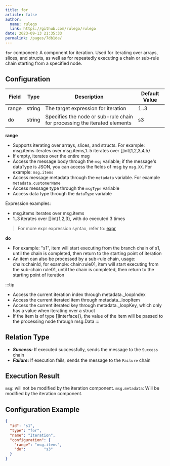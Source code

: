 ```yaml
---
title: for
article: false
author: 
  name: rulego
  link: https://github.com/rulego/rulego
date: 2023-09-13 21:35:33
permalink: /pages/7db1de/
---
```


`for` component: <Badge text="v0.22.0+"/> A component for iteration. Used for iterating over arrays, slices, and structs, as well as for repeatedly executing a chain or sub-rule chain starting from a specified node.

## Configuration

| Field | Type   | Description                                                               | Default Value |
|-------|--------|---------------------------------------------------------------------------|---------------|
| range | string | The target expression for iteration                                       | 1..3          |
| do    | string | Specifies the node or sub-rule chain for processing the iterated elements | s3            |

**range**
- Supports iterating over arrays, slices, and structs. For example: msg.items iterates over msg.items,1..5 iterates over []int{1,2,3,4,5}
- If empty, iterates over the entire msg
- Access the message body through the `msg` variable; if the message's dataType is JSON, you can access the fields of msg by `msg.XX`. For example: `msg.items`
- Access message metadata through the `metadata` variable. For example `metadata.customerName`
- Access message type through the `msgType` variable
- Access data type through the `dataType` variable

Expression examples:
- msg.items iterates over msg.items
- 1..3 iterates over []int{1,2,3}, with do executed 3 times
>For more expr expression syntax, refer to: [expr](https://expr-lang.org/docs/language-definition)

**do**
- For example: "s1", item will start executing from the branch chain of s1, until the chain is completed, then return to the starting point of iteration
- An item can also be processed by a sub-rule chain, usage: chain:chainId, for example: chain:rule01, item will start executing from the sub-chain rule01, until the chain is completed, then return to the starting point of iteration

:::tip
- Access the current iteration index through metadata._loopIndex
- Access the current iterated item through metadata._loopItem
- Access the current iterated key through metadata._loopKey, which only has a value when iterating over a struct
- If the item is of type []interface{}, the value of the item will be passed to the processing node through msg.Data
:::
## Relation Type

- ***Success:*** If executed successfully, sends the message to the `Success` chain
- ***Failure:*** If execution fails, sends the message to the `Failure` chain

## Execution Result

`msg`: will not be modified by the iteration component.
`msg.metadata`: Will be modified by the iteration component.
## Configuration Example

```json
{
  "id": "s1",
  "type": "for",
  "name": "Iteration",
  "configuration": {
    "range": "msg.items",
    "do":        "s3"
  }
}
```